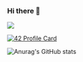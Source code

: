 ### Hi there 👋

![](https://komarev.com/ghpvc/?username=EVBLOOD&color=dc143c)

[![42 Profile Card](https://1337-readme.vercel.app/api/profile?cursus=42cursus&dark=true&leet_logo=hide&login=sakllam)](https://github.com/mohouyizme/1337-readme)

![Anurag's GitHub stats](https://github-readme-stats.vercel.app/api?username=EVBLOOD&show_icons=true&theme=radical)


<!--
**EVBLOOD/EVBLOOD** is a ✨ _special_ ✨ repository because its `README.md` (this file) appears on your GitHub profile.

Here are some ideas to get you started:

- 🔭 I’m currently working on ...
- 🌱 I’m currently learning ...
- 👯 I’m looking to collaborate on ...
- 🤔 I’m looking for help with ...
- 💬 Ask me about ...
- 📫 How to reach me: ...
- 😄 Pronouns: ...
- ⚡ Fun fact: ...
-->
